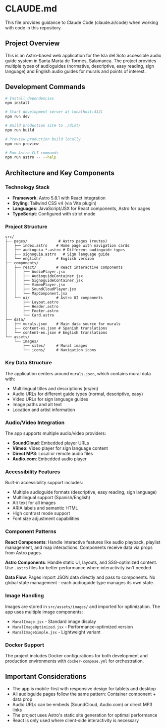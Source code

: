 # CLAUDE.md

This file provides guidance to Claude Code (claude.ai/code) when working with code in this repository.

## Project Overview

This is an Astro-based web application for the Isla del Soto accessible audio guide system in Santa Marta de Tormes, Salamanca. The project provides multiple types of audioguides (normative, descriptive, easy reading, sign language) and English audio guides for murals and points of interest.

## Development Commands

```bash
# Install dependencies
npm install

# Start development server at localhost:4321
npm run dev

# Build production site to ./dist/
npm run build

# Preview production build locally
npm run preview

# Run Astro CLI commands
npm run astro -- --help
```

## Architecture and Key Components

### Technology Stack
- **Framework**: Astro 5.8.1 with React integration
- **Styling**: Tailwind CSS v4 (via Vite plugin)
- **Languages**: JavaScript/JSX for React components, Astro for pages
- **TypeScript**: Configured with strict mode

### Project Structure

```
src/
├── pages/              # Astro pages (routes)
│   ├── index.astro    # Home page with navigation cards
│   ├── audioguia-*.astro # Different audioguide types
│   ├── signoguia.astro   # Sign language guide
│   └── english/       # English version
├── components/
│   ├── react/         # React interactive components
│   │   ├── AudioPlayer.jsx
│   │   ├── AudioguideContainer.jsx
│   │   ├── SignoguideContainer.jsx
│   │   ├── VimeoPlayer.jsx
│   │   ├── SoundCloudPlayer.jsx
│   │   └── MapComponent.jsx
│   └── ui/            # Astro UI components
│       ├── Layout.astro
│       ├── Header.astro
│       ├── Footer.astro
│       └── Card.astro
├── data/
│   ├── murals.json    # Main data source for murals
│   ├── content-es.json # Spanish translations
│   └── content-en.json # English translations
└── assets/
    └── images/
        ├── sites/     # Mural images
        └── icons/     # Navigation icons
```

### Key Data Structure

The application centers around `murals.json`, which contains mural data with:
- Multilingual titles and descriptions (es/en)
- Audio URLs for different guide types (normal, descriptive, easy)
- Video URLs for sign language guides
- Image paths and alt text
- Location and artist information

### Audio/Video Integration

The app supports multiple audio/video providers:
- **SoundCloud**: Embedded player URLs
- **Vimeo**: Video player for sign language content
- **Direct MP3**: Local or remote audio files
- **Audio.com**: Embedded audio player

### Accessibility Features

Built-in accessibility support includes:
- Multiple audioguide formats (descriptive, easy reading, sign language)
- Multilingual support (Spanish/English)
- Alt text for all images
- ARIA labels and semantic HTML
- High contrast mode support
- Font size adjustment capabilities

### Component Patterns

**React Components**: Handle interactive features like audio playback, playlist management, and map interactions. Components receive data via props from Astro pages.

**Astro Components**: Handle static UI, layouts, and SSG-optimized content. Use `.astro` files for better performance where interactivity isn't needed.

**Data Flow**: Pages import JSON data directly and pass to components. No global state management - each audioguide type manages its own state.

### Image Handling

Images are stored in `src/assets/images/` and imported for optimization. The app uses multiple image components:
- `MuralImage.jsx` - Standard image display
- `MuralImageOptimized.jsx` - Performance-optimized version
- `MuralImageSimple.jsx` - Lightweight variant

### Docker Support

The project includes Docker configurations for both development and production environments with `docker-compose.yml` for orchestration.

## Important Considerations

- The app is mobile-first with responsive design for tablets and desktop
- All audioguide pages follow the same pattern: Container component + data prop
- Audio URLs can be embeds (SoundCloud, Audio.com) or direct MP3 links
- The project uses Astro's static site generation for optimal performance
- React is only used where client-side interactivity is necessary